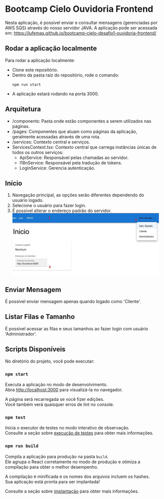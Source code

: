 # Bootcamp Cielo Ouvidoria Frontend

Nesta aplicação, é possível enviar e consultar mensagens (gerenciadas por AWS SQS) através do nosso servidor JAVA.
A aplicação pode ser acessada em: https://lufemas.github.io/bootcamp-cielo-desafio1-ouvidoria-frontend/

## Rodar a aplicação localmente
Para rodar a aplicação localmente:
- Clone este repositório.
- Dentro da pasta raiz do repositório, rode o comando:
  ```
  npm run start
  ```
- A aplicação estará rodando na porta 3000.

## Arquitetura
- /components: Pasta onde estão componentes a serem utilizados nas páginas.
- /pages: Componentes que atuam como páginas da aplicação, geralmente acessadas através de uma rota.
- /services: Contexto central e serviços.
- ServicesContext.tsx: Contexto central que carrega instâncias únicas de todos os outros serviços:
  - ApiService: Responsável pelas chamadas ao servidor.
  - I18nService: Responsável pela tradução de tokens.
  - LoginService: Gerencia autenticação.

## Início
1. Navegação principal, as opções serão diferentes dependendo do usuário logado.
2. Selecione o usuário para fazer login.
3. É possível alterar o endereço padrão do servidor.
![Alt text](ss1.jpg)

## Enviar Mensagem
É possível enviar mensagem apenas quando logado como 'Cliente'.

## Listar Filas e Tamanho
É possível acessar as filas e seus tamanhos ao fazer login com usuário 'Administrador'.

## Scripts Disponíveis

No diretório do projeto, você pode executar:

### `npm start`

Executa a aplicação no modo de desenvolvimento.\
Abra [http://localhost:3000](http://localhost:3000) para visualizá-la no navegador.

A página será recarregada se você fizer edições.\
Você também verá quaisquer erros de lint no console.

### `npm test`

Inicia o executor de testes no modo interativo de observação.\
Consulte a seção sobre [execução de testes](https://facebook.github.io/create-react-app/docs/running-tests) para obter mais informações.

### `npm run build`

Compila a aplicação para produção na pasta `build`.\
Ele agrupa o React corretamente no modo de produção e otimiza a compilação para obter o melhor desempenho.

A compilação é minificada e os nomes dos arquivos incluem os hashes.\
Sua aplicação está pronta para ser implantada!

Consulte a seção sobre [implantação](https://facebook.github.io/create-react-app/docs/deployment) para obter mais informações.
